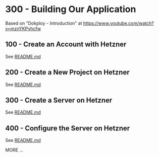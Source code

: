 # 300 - Building Our Application

Based on "Dokploy - Introduction" at https://www.youtube.com/watch?v=mznYKPvhcfw

## 100 - Create an Account with Hetzner

See [README.md](./100/README.md)

## 200 - Create a New Project on Hetzner

See [README.md](./200/README.md)

## 300 - Create a Server on Hetzner

See [README.md](./300/README.md)

## 400 - Configure the Server on Hetzner

See [README.md](./400/README.md)

MORE ...
